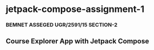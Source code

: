 # jetpack-compose-assignment-1
### BEMNET ASSEGED            UGR/2591/15              SECTION-2
## Course Explorer App with Jetpack Compose
